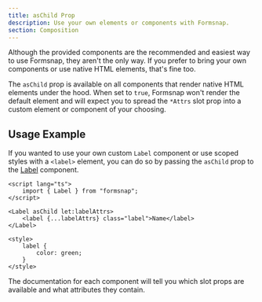 ```yaml
---
title: asChild Prop
description: Use your own elements or components with Formsnap.
section: Composition
---
```


<script>
	import { Callout } from '@svecodocs/kit'
</script>

Although the provided components are the recommended and easiest way to use Formsnap, they aren't the only way. If you prefer to bring your own components or use native HTML elements, that's fine too.

The `asChild` prop is available on all components that render native HTML elements under the hood. When set to `true`, Formsnap won't render the default element and will expect you to spread the `*Attrs` slot prop into a custom element or component of your choosing.

## Usage Example

If you wanted to use your own custom `Label` component or use scoped styles with a `<label>` element, you can do so by passing the `asChild` prop to the [Label](/docs/components/label) component.

```svelte {5-6}
<script lang="ts">
	import { Label } from "formsnap";
</script>

<Label asChild let:labelAttrs>
	<label {...labelAttrs} class="label">Name</label>
</Label>

<style>
	label {
		color: green;
	}
</style>
```

<Callout type="tip">

The documentation for each component will tell you which slot props are available and what attributes they contain.

</Callout>
